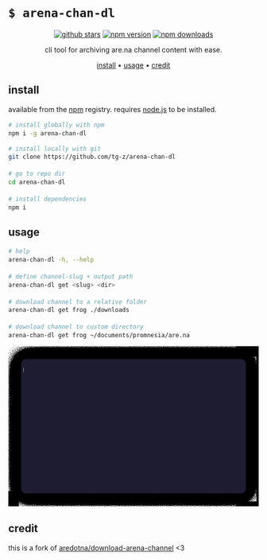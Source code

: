 # `$ arena-chan-dl`

<p align="center">
<a href="https://github.com/tg-z/arena-chan-dl/stargazers"><img alt="github stars" src="https://badgen.net/github/stars/tg-z/arena-chan-dl?color=cyan"></a>
<a href="https://www.npmjs.org/package/arena-chan-dl"><img src="https://badgen.net/npm/v/arena-chan-dl?color=cyan" alt="npm version"></a>
<a href="https://www.npmjs.org/package/arena-chan-dl"><img src="https://badgen.net/npm/dt/arena-chan-dl?color=cyan" alt="npm downloads"></a>
</p>

<p align="center">
cli tool for archiving are.na channel content with ease.
</p>

<p align="center">
  <a href="#install">install</a> •
  <a href="#usage">usage</a> •
  <a href="#extra">credit</a><br>
</p>

## install

available from the [npm](https://www.npmjs.org/) registry. requires [node.js](https://nodejs.org/en/download/) to be installed.

```bash
# install globally with npm
npm i -g arena-chan-dl
```

```bash
# install locally with git
git clone https://github.com/tg-z/arena-chan-dl

# go to repo dir
cd arena-chan-dl

# install dependencies
npm i
```

## usage
```bash
# help
arena-chan-dl -h, --help

# define channel-slug + output path
arena-chan-dl get <slug> <dir>

# download channel to a relative folder
arena-chan-dl get frog ./downloads

# download channel to custom directory
arena-chan-dl get frog ~/documents/promnesia/are.na
```

![demo](doc/rec.gif)

## credit
this is a fork of [aredotna/download-arena-channel](https://github.com/aredotna/download-arena-channel) <3
